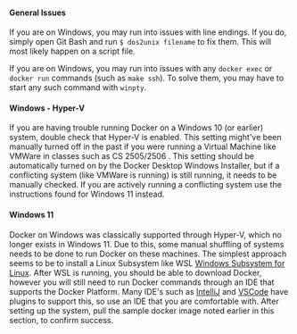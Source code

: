 #### General Issues 
If you are on Windows, you may run into issues with line endings.  If you do, simply open Git Bash and run `$ dos2unix filename` to fix them.  This will most likely happen on a script file.

If you are on Windows, you may run into issues with any `docker exec` or `docker run` commands (such as `make ssh`).  To solve them, you may have to start any such command with `winpty`.

#### Windows - Hyper-V 
If you are having trouble running Docker on a Windows 10 (or earlier) system, double check that Hyper-V is enabled. This setting might've been manually turned off in the past if you were running a Virtual Machine like VMWare in classes such as CS 2505/2506 . This setting should be automatically turned on by the Docker Desktop Windows Installer, but if a conflicting system (like VMWare is running) is still running, it needs to be manually checked. If you are actively running a conflicting system use the instructions found for Windows 11 instead. 

#### Windows 11
Docker on Windows was classically supported through Hyper-V, which no longer exists in Windows 11. Due to this, some manual shuffling of systems needs to be done to run Docker on these machines. The simplest approach seems to be to install a Linux Subsystem like WSL [Windows Subsystem for Linux](https://hope.edu/academics/computer-science/student-resources/using-wsl.html). After WSL is running, you should be able to download Docker, however you will still need to run Docker commands through an IDE that supports the Docker Platform. Many IDE's such as [IntelliJ](https://www.jetbrains.com/help/idea/docker.html#:~:text=IntelliJ%20IDEA%20provides%20Docker%20support,as%20described%20in%20Install%20plugins.) and [VSCode](https://code.visualstudio.com/docs/containers/overview) have plugins to support this, so use an IDE that you are comfortable with. After setting up the system, pull the sample docker image noted earlier in this section, to confirm success. 
